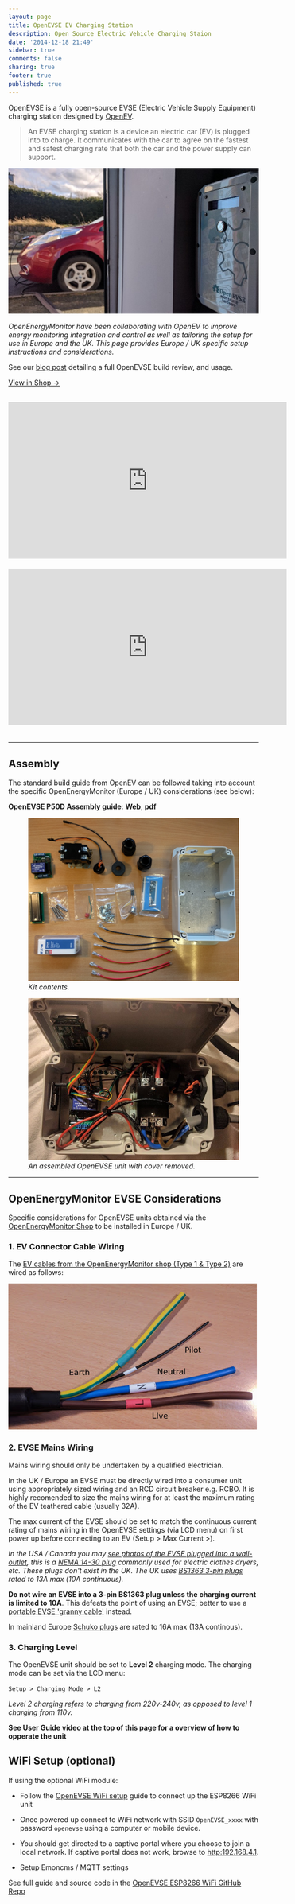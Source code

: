 ```yaml
---
layout: page
title: OpenEVSE EV Charging Station
description: Open Source Electric Vehicle Charging Staion
date: '2014-12-18 21:49'
sidebar: true
comments: false
sharing: true
footer: true
published: true
---
```


OpenEVSE is a fully open-source EVSE (Electric Vehicle Supply Equipment) charging station designed by [OpenEV](http://openevse.com).

> An EVSE charging station is a device an electric car (EV) is plugged into to charge. It communicates with the car to agree on the fastest and safest charging rate that both the car and the power supply can support.

![Nissan LEAF OpenEVSE](/images/integrations/leaf-openevse.jpg)

*OpenEnergyMonitor have been collaborating with OpenEV to improve energy monitoring integration and control as well as tailoring the setup for use in Europe and the UK. This page provides Europe / UK specific setup instructions and considerations.*

See our [blog post](https://blog.openenergymonitor.org/2017/01/openevse-build/) detailing a full OpenEVSE build review, and usage.

<a class="btn pull-right" href="https://shop.openenergymonitor.com/ev-charge-controllers/">View in Shop &rarr; </a>

<br>

<div class='videoWrapper'>
<iframe width="560" height="315" src="https://www.youtube.com/embed/A9D48V1D1G4" frameborder="0" allowfullscreen></iframe>
</div>

<br>

<div class='videoWrapper'>
<iframe width="560" height="315" src="https://www.youtube.com/embed/cIvmYP57eOo" frameborder="0" allowfullscreen></iframe>
</div>

<br>

***

## Assembly

The standard build guide from OpenEV can be followed taking into account the specific OpenEnergyMonitor (Europe / UK) considerations (see below):

**OpenEVSE P50D Assembly guide**: [**Web**](http://openevse.dozuki.com/Guide/OpenEVSE+50A+Charging+Station/8), [**pdf**](http://openevse.dozuki.com/GuidePDF/link/8/en)

<figure>
  <img src="/images/integrations/openevse-kit.jpg">
  <figcaption><i>Kit contents.</i></figcaption>
</figure>

<figure>
  <img src="/images/integrations/openevse-build.jpg">
  <figcaption><i>An assembled OpenEVSE unit with cover removed.</i></figcaption>
</figure>

___

## OpenEnergyMonitor EVSE Considerations

Specific considerations for OpenEVSE units obtained via the [OpenEnergyMonitor Shop](http://shop.openenergymonitor.com/ev-charge-controllers/) to be installed in Europe / UK.

### 1. EV Connector Cable Wiring

The [EV cables from the OpenEnergyMonitor shop (Type 1 & Type 2)](http://shop.openenergymonitor.com/tethered-ev-charging-cable/) are wired as follows:

![](/images/integrations/oem-ev-cable-wire.jpg)

### 2. EVSE Mains Wiring

<p class='note warning'>
Mains wiring should only be undertaken by a qualified electrician.
</p>

In the UK / Europe an EVSE must be directly wired into a consumer unit using appropriately sized wiring and an RCD circuit breaker e.g. RCBO. It is highly recomended to size the mains wiring for at least the maximum rating of the EV teathered cable (usually 32A).

<p class='note'>
The max current of the EVSE should be set to match the continuous current rating of mains wiring in the OpenEVSE settings (via LCD menu) on first power up before connecting to an EV (Setup > Max Current >).
</p>


*In the USA / Canada you may [see photos of the EVSE plugged into a wall-outlet](/images/integrations/openevse_usa_plug.jpg), this is a [NEMA 14-30 plug](https://en.wikipedia.org/wiki/AC_power_plugs_and_sockets#NEMA_14-30) commonly used for electric clothes dryers, etc. These plugs don't exist in the UK. The UK uses [BS1363 3-pin plugs](https://en.wikipedia.org/wiki/AC_power_plugs_and_sockets:_British_and_related_types#BS_1363-2_13.C2.A0A_switched_and_unswitched_socket-outlets) rated to 13A max (10A continuous).*

**Do not wire an EVSE into a 3-pin BS1363 plug unless the charging current is limited to 10A**. This defeats the point of using an EVSE; better to use a [portable EVSE 'granny cable'](http://www.evcables.co.uk/231/Portable-Charger-Cables) instead.

In mainland Europe [Schuko plugs](https://en.wikipedia.org/wiki/Schuko) are rated to 16A max (13A continous).

### 3. Charging Level

The OpenEVSE unit should be set to **Level 2** charging mode. The charging mode can be set via the LCD menu:

`Setup > Charging Mode > L2`

*Level 2 charging refers to charging from 220v-240v, as opposed to level 1 charging from 110v.*

**See User Guide video at the top of this page for a overview of how to opperate the unit**

## WiFi Setup (optional)

If using the optional WiFi module:

- Follow the [OpenEVSE WiFi setup](https://openevse.dozuki.com/Guide/OpenEVSE+WiFi+%28Beta%29/14) guide to connect up the ESP8266 WiFi unit

- Once powered up connect to WiFi network with SSID `OpenEVSE_xxxx` with password `openevse` using a computer or mobile device.

- You should get directed to a captive portal where you choose to join a local network. If captive portal does not work, browse to [http:192.168.4.1](http:192.168.4.1).

- Setup Emoncms / MQTT settings

See full guide and source code in the [OpenEVSE ESP8266 WiFi GitHub Repo](https://github.com/openevse/ESP8266_WiFi_v2.x/)
